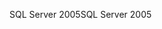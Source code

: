 <span data-ttu-id="49ef6-101">SQL Server 2005</span><span class="sxs-lookup"><span data-stu-id="49ef6-101">SQL Server 2005</span></span>